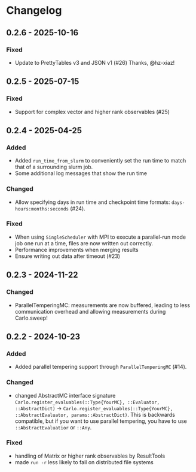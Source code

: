 # Changelog

## 0.2.6 - 2025-10-16

### Fixed

- Update to PrettyTables v3 and JSON v1 (#26) Thanks, @hz-xiaz!

## 0.2.5 - 2025-07-15

### Fixed

- Support for complex vector and higher rank observables (#25)

## 0.2.4 - 2025-04-25

### Added

- Added `run_time_from_slurm` to conveniently set the run time to match that of a surrounding slurm job.
- Some additional log messages that show the run time

### Changed

- Allow specifying days in run time and checkpoint time formats: `days-hours:months:seconds` (#24).

### Fixed

- When using `SingleScheduler` with MPI to execute a parallel-run mode job one run at a time, files are now written out correctly.
- Performance improvements when merging results
- Ensure writing out data after timeout (#23)

## 0.2.3 - 2024-11-22

### Changed

- ParallelTemperingMC: measurements are now buffered, leading to less communication overhead and allowing measurements during Carlo.sweep!

## 0.2.2 - 2024-10-23

### Added

- Added parallel tempering support through `ParallelTemperingMC` (#14).

### Changed

- changed AbstractMC interface signature `Carlo.register_evaluables(::Type{YourMC}, ::Evaluator, ::AbstractDict)` → `Carlo.register_evaluables(::Type{YourMC}, ::AbstractEvaluator, params::AbstractDict)`. This is backwards compatible, but if you want to use parallel tempering, you have to use `::AbstractEvaluatior` or `::Any`.

### Fixed

- handling of Matrix or higher rank observables by ResultTools
- made `run -r` less likely to fail on distributed file systems

